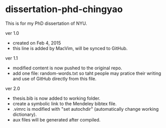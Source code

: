 # dissertation-phd-chingyao
This is for my PhD dissertation of NYU.

ver 1.0
- created on Feb 4, 2015
- this line is added by MacVim, will be synced to GitHub. 

ver 1.1
- modified content is now pushed to the original repo.
- add one file: random-words.txt so taht people may pratice their writing and use of GitHub directly from this file.

ver 2.0
- thesis.bib is now added to working folder. 
- create a symbolic link to the Mendeley bibtex file.
- .vimrc is modified with "set autochdir" (automatically change working dictionary).
- aux files will be generated after compiled.

